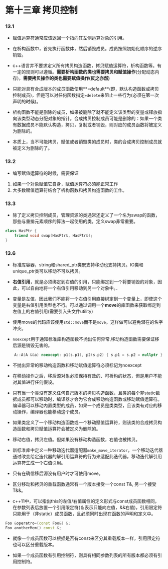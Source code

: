 # 第十三章 拷贝控制

### 13.1

+ 赋值运算符通常应该返回一个指向其左侧运算对象的引用。

+ 在析构函数中，首先执行函数体，然后销毁成员。成员按照初始化顺序的逆序销毁。

+ c++语言并不要求定义所有拷贝构造函数，拷贝赋值运算符，析构函数等。有一定的规则可以遵循。**需要析构函数的类也需要拷贝和赋值操作**(分配动态内存)，**需要拷贝操作的类也需要赋值操作(反之亦然)**

+ 只能对具有合成版本的成员函数使用**=default**(即，默认构造函数或拷贝控制成员)，但是可以对任何函数指定`=delete`来阻止一些行为(必须在第一次声明的时候)。

+ 析构函数不能是删除的成员，如果被删除了就不能定义该类型的变量或释放指向该类型动态分配对象的指针。合成拷贝控制成员可能是删除的：如果一个类有数据成员不能默认构造，拷贝，复制或者销毁，则对应的成员函数将被定义为删除的。

+ 本质上，当不可能拷贝，赋值或者销毁类的成员时，类的合成拷贝控制成员就被定义为删除的了。


### 13.2

+ 编写赋值运算符的时候，需要保证
1. 如果一个对象赋值它自身，赋值运算符必须能正常工作
2. 大多数赋值运算符结合了析构函数和拷贝构造函数的工作。


### 13.3

+ 除了定义拷贝控制成员，管理资源的类通常还定义了一个名为swap的函数，那些与重排元素顺序的算法一起使用的类，定义swap非常重要。
```c++
class HasPtr {
    friend void swap(HasPtr&, HasPtr&);
}
```

### 13.6

+ 标准库容器，string和shared_ptr类既支持移动也支持拷贝。IO类和unique_ptr类可以移动不可以拷贝。

+ **右值引用**，就是必须绑定到右值的引用，只能绑定到一个将要销毁的对象，因此，可以自由地将一个右值引用移动到另一个对象中。．

+ 变量是左值，因此我们不能将一个右值引用直接绑定到一个变量上，即使这个变量是右值引用类型也不行。可以通过调用一个**move**的库函数来获取绑定到左值上的右值引用(需要引入头文件utility)

+ 使用move的代码应该使用`std::move`而不是`move`。这样做可以避免潜在的名字冲突。

+ `noexcept`用于通知标准库构造函数不抛出任何异常,移动构造函数需要保证移后源是销毁无害的。
```c++
    A::A(A &&a) noexcept: p1(s.p1), p2(s.p2) { s.p1 = s.p2 = nullptr }
```
 
+ 不抛出异常的移动构造函数和移动赋值运算符必须标记为noexcept
 
+ 在移动操作之后，移后源对象必须保持有效的、可析构的状态，但是用户不能对其值进行任何假设。
 
+ 只有当一个类没有定义任何自己版本的拷贝构造函数，且类的每个非static数据成员都可以移动时，编译器才会为它合成移动构造函数或移动赋值运算符。编译器可以移动内置类型的成员，如果一个成员是类类型，且该类有对应的移动操作，编译器也能移动这个成员。
 
+ 如果类定义了一个移动构造函数或一个移动赋值运算符，则该类的合成拷贝构造函数和拷贝赋值运算符会被定义为删除的。
 
+ 移动右值，拷贝左值。但如果没有移动构造函数，右值也被拷贝。
 
+ 新标准库中定义一种移动迭代器适配器`make_move_iterator`，一个移动迭代器通过改变给定迭代器的解引用运算符的行为来适配此迭代器，移动迭代解引用运算符生成一个右值引用。

+ 只有在确信移后源没有用户时才可使用move。

+ 区分移动和拷贝的重载函数通常有一个版本接受一个const T&, 另一个接受 T&&。

+ c++11中，可以指出this的左值/右值属性的定义形式与const成员函数相同，在参数列表后放置一个引用限定符(＆表示只能向左值，&&右值)，引用限定符只能用于（非static）成员函数，且必须同时出现在函数的声明和定义中。
```c++
Foo &operatro=(const Foo&) &;
Foo anotherMem() const &;
```

+ 就像一个成员函数可以根据是否有const来区分其重载版本一样，引用限定符也可以区分重载版本。

+ 如果一个成员函数有引用控制符，则具有相同参数列表的所有版本都必须有引用控制符。
